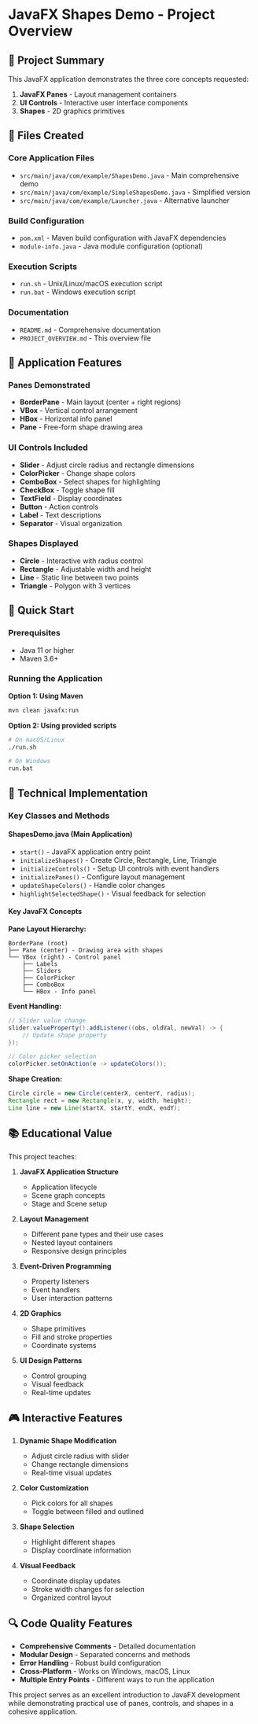 # JavaFX Shapes Demo - Project Overview

## 🎯 Project Summary

This JavaFX application demonstrates the three core concepts requested:

1. **JavaFX Panes** - Layout management containers
2. **UI Controls** - Interactive user interface components  
3. **Shapes** - 2D graphics primitives

## 📁 Files Created

### Core Application Files
- `src/main/java/com/example/ShapesDemo.java` - Main comprehensive demo
- `src/main/java/com/example/SimpleShapesDemo.java` - Simplified version
- `src/main/java/com/example/Launcher.java` - Alternative launcher

### Build Configuration
- `pom.xml` - Maven build configuration with JavaFX dependencies
- `module-info.java` - Java module configuration (optional)

### Execution Scripts
- `run.sh` - Unix/Linux/macOS execution script
- `run.bat` - Windows execution script

### Documentation
- `README.md` - Comprehensive documentation
- `PROJECT_OVERVIEW.md` - This overview file

## 🎨 Application Features

### Panes Demonstrated
- **BorderPane** - Main layout (center + right regions)
- **VBox** - Vertical control arrangement
- **HBox** - Horizontal info panel
- **Pane** - Free-form shape drawing area

### UI Controls Included
- **Slider** - Adjust circle radius and rectangle dimensions
- **ColorPicker** - Change shape colors
- **ComboBox** - Select shapes for highlighting
- **CheckBox** - Toggle shape fill
- **TextField** - Display coordinates
- **Button** - Action controls
- **Label** - Text descriptions
- **Separator** - Visual organization

### Shapes Displayed
- **Circle** - Interactive with radius control
- **Rectangle** - Adjustable width and height
- **Line** - Static line between two points
- **Triangle** - Polygon with 3 vertices

## 🚀 Quick Start

### Prerequisites
- Java 11 or higher
- Maven 3.6+

### Running the Application

**Option 1: Using Maven**
```bash
mvn clean javafx:run
```

**Option 2: Using provided scripts**
```bash
# On macOS/Linux
./run.sh

# On Windows
run.bat
```

## 🔧 Technical Implementation

### Key Classes and Methods

#### ShapesDemo.java (Main Application)
- `start()` - JavaFX application entry point
- `initializeShapes()` - Create Circle, Rectangle, Line, Triangle
- `initializeControls()` - Setup UI controls with event handlers
- `initializePanes()` - Configure layout management
- `updateShapeColors()` - Handle color changes
- `highlightSelectedShape()` - Visual feedback for selection

#### Key JavaFX Concepts

**Pane Layout Hierarchy:**
```
BorderPane (root)
├── Pane (center) - Drawing area with shapes
└── VBox (right) - Control panel
    ├── Labels
    ├── Sliders  
    ├── ColorPicker
    ├── ComboBox
    └── HBox - Info panel
```

**Event Handling:**
```java
// Slider value change
slider.valueProperty().addListener((obs, oldVal, newVal) -> {
    // Update shape property
});

// Color picker selection
colorPicker.setOnAction(e -> updateColors());
```

**Shape Creation:**
```java
Circle circle = new Circle(centerX, centerY, radius);
Rectangle rect = new Rectangle(x, y, width, height);
Line line = new Line(startX, startY, endX, endY);
```

## 📚 Educational Value

This project teaches:

1. **JavaFX Application Structure**
   - Application lifecycle
   - Scene graph concepts
   - Stage and Scene setup

2. **Layout Management**
   - Different pane types and their use cases
   - Nested layout containers
   - Responsive design principles

3. **Event-Driven Programming**
   - Property listeners
   - Event handlers
   - User interaction patterns

4. **2D Graphics**
   - Shape primitives
   - Fill and stroke properties
   - Coordinate systems

5. **UI Design Patterns**
   - Control grouping
   - Visual feedback
   - Real-time updates

## 🎮 Interactive Features

1. **Dynamic Shape Modification**
   - Adjust circle radius with slider
   - Change rectangle dimensions
   - Real-time visual updates

2. **Color Customization**
   - Pick colors for all shapes
   - Toggle between filled and outlined

3. **Shape Selection**
   - Highlight different shapes
   - Display coordinate information

4. **Visual Feedback**
   - Coordinate display updates
   - Stroke width changes for selection
   - Organized control layout

## 🔍 Code Quality Features

- **Comprehensive Comments** - Detailed documentation
- **Modular Design** - Separated concerns and methods
- **Error Handling** - Robust build configuration
- **Cross-Platform** - Works on Windows, macOS, Linux
- **Multiple Entry Points** - Different ways to run the application

This project serves as an excellent introduction to JavaFX development while demonstrating practical use of panes, controls, and shapes in a cohesive application.
